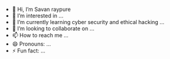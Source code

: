 - 👋 Hi, I’m Savan raypure
- 👀 I’m interested in ...
- 🌱 I’m currently learning cyber security and ethical hacking ...
- 💞️ I’m looking to collaborate on ...
- 📫 How to reach me ...
- 😄 Pronouns: ...
- ⚡ Fun fact: ...

<!---
Savanraypure/Savanraypure is a ✨ special ✨ repository because its `README.md` (this file) appears on your GitHub profile.
You can click the Preview link to take a look at your changes.
--->
